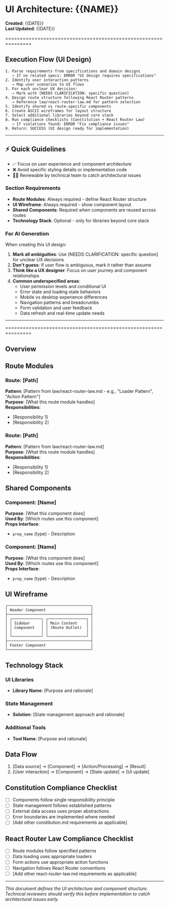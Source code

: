 # UI Architecture: {{NAME}}

**Created**: {{DATE}}  
**Last Updated**: {{DATE}}

===============================================================
## Execution Flow (UI Design)
```
1. Parse requirements from specifications and domain designs
   → If no related specs: ERROR "UI design requires specifications"
2. Identify user interaction patterns
   → Map user scenarios to UI flows
3. For each unclear UX decision:
   → Mark with [NEEDS CLARIFICATION: specific question]
4. Design route structure following React Router patterns
   → Reference law/react-router-law.md for pattern selection
5. Identify shared vs route-specific components
6. Create ASCII wireframes for layout structure
7. Select additional libraries beyond core stack
8. Run compliance checklists (Constitution + React Router Law)
   → If violations found: ERROR "Fix compliance issues"
9. Return: SUCCESS (UI design ready for implementation)
```

---

## ⚡ Quick Guidelines
- ✅ Focus on user experience and component architecture
- ❌ Avoid specific styling details or implementation code
- 👩‍💻 Reviewable by technical team to catch architectural issues

### Section Requirements
- **Route Modules**: Always required - define React Router structure
- **UI Wireframe**: Always required - show component layout
- **Shared Components**: Required when components are reused across routes
- **Technology Stack**: Optional - only for libraries beyond core stack

### For AI Generation
When creating this UI design:
1. **Mark all ambiguities**: Use [NEEDS CLARIFICATION: specific question] for unclear UX decisions
2. **Don't guess**: If user flow is ambiguous, mark it rather than assume
3. **Think like a UX designer**: Focus on user journey and component relationships
4. **Common underspecified areas**:
   - User permission levels and conditional UI
   - Error state and loading state behaviors
   - Mobile vs desktop experience differences
   - Navigation patterns and breadcrumbs
   - Form validation and user feedback
   - Data refresh and real-time update needs

---
===============================================================

## Overview
<!-- Brief description of this page/feature and its purpose -->

## Route Modules
<!-- List of React Router modules to implement -->

### Route: [Path]
**Pattern**: [Pattern from law/react-router-law.md - e.g., "Loader Pattern", "Action Pattern"]  
**Purpose**: [What this route module handles]  
**Responsibilities**:
- [Responsibility 1]
- [Responsibility 2]

### Route: [Path]  
**Pattern**: [Pattern from law/react-router-law.md]  
**Purpose**: [What this route module handles]  
**Responsibilities**:
- [Responsibility 1]
- [Responsibility 2]

## Shared Components
<!-- Components used by multiple routes (not internal route components) -->

### Component: [Name]
**Purpose**: [What this component does]  
**Used By**: [Which routes use this component]  
**Props Interface**: 
- `prop_name` (type) - Description

### Component: [Name]
**Purpose**: [What this component does]  
**Used By**: [Which routes use this component]  
**Props Interface**:
- `prop_name` (type) - Description

## UI Wireframe
<!-- ASCII diagram showing how components are arranged -->

```
┌─────────────────────────────────────┐
│ Header Component                    │
├─────────────────────────────────────┤
│ ┌─────────────┐ ┌─────────────────┐ │
│ │ Sidebar     │ │ Main Content    │ │
│ │ Component   │ │ (Route Outlet)  │ │
│ │             │ │                 │ │
│ └─────────────┘ └─────────────────┘ │
├─────────────────────────────────────┤
│ Footer Component                    │
└─────────────────────────────────────┘
```

## Technology Stack
<!-- Libraries beyond React Router, Shadcn/ui, and Zod -->

### UI Libraries
- **Library Name**: [Purpose and rationale]

### State Management  
- **Solution**: [State management approach and rationale]

### Additional Tools
- **Tool Name**: [Purpose and rationale]

## Data Flow
<!-- How data moves through the UI components -->

1. [Data source] → [Component] → [Action/Processing] → [Result]
2. [User interaction] → [Component] → [State update] → [UI update]

## Constitution Compliance Checklist
<!-- Verify adherence to constitution.md principles -->
- [ ] Components follow single responsibility principle  
- [ ] State management follows established patterns
- [ ] External data access uses proper abstractions
- [ ] Error boundaries are implemented where needed
- [ ] [Add other constitution.md requirements as applicable]

## React Router Law Compliance Checklist  
<!-- Verify adherence to law/react-router-law.md -->
- [ ] Route modules follow specified patterns
- [ ] Data loading uses appropriate loaders
- [ ] Form actions use appropriate action functions  
- [ ] Navigation follows React Router conventions
- [ ] [Add other react-router-law.md requirements as applicable]

---
*This document defines the UI architecture and component structure. Technical reviewers should verify this before implementation to catch architectural issues early.*